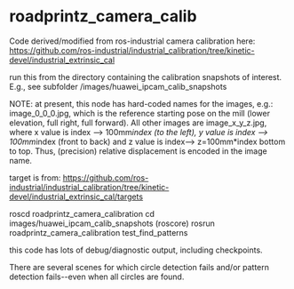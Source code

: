 # roadprintz_camera_calib	
Code derived/modified from ros-industrial camera calibration here:
https://github.com/ros-industrial/industrial_calibration/tree/kinetic-devel/industrial_extrinsic_cal

run this from the directory containing the calibration snapshots of interest.
E.g., see subfolder /images/huawei_ipcam_calib_snapshots

NOTE: at present, this node has hard-coded names for the images, e.g.:
 image_0_0_0.jpg, which is the reference starting pose on the mill (lower elevation, full right, full forward).
All other images are image_x_y_z.jpg, where x  value is index --> 100mm*index (to the left), y value is index --> 100mm*index (front to back) 
and z value is index--> z=100mm*index bottom to top.  Thus, (precision) relative displacement is encoded in the image name.

target is from:
https://github.com/ros-industrial/industrial_calibration/tree/kinetic-devel/industrial_extrinsic_cal/targets

roscd roadprintz_camera_calibration
cd images/huawei_ipcam_calib_snapshots
(roscore)
rosrun roadprintz_camera_calibration  test_find_patterns

this code has lots of debug/diagnostic output, including checkpoints.

There are several scenes for which circle detection fails and/or pattern detection fails--even when all circles are found.











